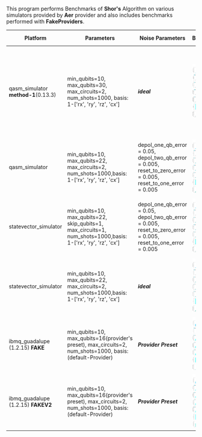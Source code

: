 This program performs Benchmarks of **Shor's** Algorithm on various simulators provided by **Aer** provider and also includes benchmarks performed with **FakeProviders**.



|Platform|Parameters|Noise Parameters|Benchmarks|Volumetric Positioning|Remarks|
|--------|----------|----------------|----------|----------------------|-------|
|qasm_simulator **method-1**(0.13.3)|min_qubits=10, max_qubits=30, max_circuits=2, num_shots=1000, basis: 1-['rx', 'ry', 'rz', 'cx']|***ideal***|![Test-1](1.jpg)|![Test-1-QV](1-QV.jpg)|Qasm simulator supports upto **31** qubits. Execution is terminated upto **30** qubits because of skip qubits parameter. |
|qasm_simulator |min_qubits=10, max_qubits=22, max_circuits=2, num_shots=1000,basis: 1-['rx', 'ry', 'rz', 'cx']|depol_one_qb_error = 0.05, depol_two_qb_error = 0.005, reset_to_zero_error = 0.005, reset_to_one_error = 0.005|![Test-2](2.jpg)|![Test-2-QV](2-QV.jpg)|Execution is terminated at **22** Qubits because of longer execution periods.|
|statevector_simulator|min_qubits=10, max_qubits=22, skip_qubits=1, max_circuits=1, num_shots=1000,basis: 1-['rx', 'ry', 'rz', 'cx']|depol_one_qb_error = 0.05, depol_two_qb_error = 0.005, reset_to_zero_error = 0.005, reset_to_one_error = 0.005|![Test-3](3.jpg)|![Test-3-QV](3-QV.jpg)|Execution is terminated at **22** Qubits because of longer execution periods.|
|statevector_simulator |min_qubits=10, max_qubits=22, max_circuits=2, num_shots=1000,basis: 1-['rx', 'ry', 'rz', 'cx']|***ideal***|![Test-4](4.jpg)|![Test-4-QV](4-QV.jpg)|Execution is terminated at **22** Qubits because of longer execution periods.|
|ibmq_guadalupe (1.2.15) **FAKE**|min_qubits=10, max_qubits=16(provider's preset), max_circuits=2, num_shots=1000, basis: (default-Provider)|***Provider Preset***|![Test-5](5.jpg)|![Test-5-QV](5-QV.jpg)|This is Fake Backend with maximum supported qubits **16**|
|ibmq_guadalupe (1.2.15) **FAKEV2**|min_qubits=10, max_qubits=16(provider's preset), max_circuits=2, num_shots=1000, basis: (default-Provider)|***Provider Preset***|![Test-6](6.jpg)|![Test-6-QV](6-QV.jpg)|This is Fake Backend with maximum supported qubits **16**|